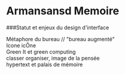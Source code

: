 Armansansd Memoire
============

###Statut et enjeux du design d'interface

Métaphore du bureau // "bureau augmenté"  
Icone icÔne  
Green It et green computing  
classer organiser, image de la pensée  
hypertext et palais de mémoire





